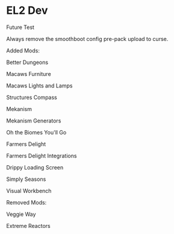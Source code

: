 # EL2 Dev
Future Test

Always remove the smoothboot config pre-pack upload to curse.

Added Mods:

Better Dungeons

Macaws Furniture

Macaws Lights and Lamps

Structures Compass

Mekanism

Mekanism Generators

Oh the Biomes You'll Go

Farmers Delight

Farmers Delight Integrations

Drippy Loading Screen

Simply Seasons

Visual Workbench

Removed Mods:

Veggie Way

Extreme Reactors
